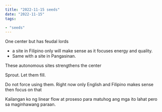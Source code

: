 ```yaml
---
title: "2022-11-15 seeds"
date: "2022-11-15"
tags:

- "seeds"
---
```


One center but has feudal lords
- a site in Filipino only will make sense as it focuses energy and quality.
- Same with a site in Pangasinan.

These autonomous sites strengthens the center

Sprout. Let them fill.

Do not force using them. Right now only English and Filipino makes sense then focus on that

Kailangan ko ng linear flow at proseso para matuhog ang mga ito lahat pero sa maginhawang paraan.